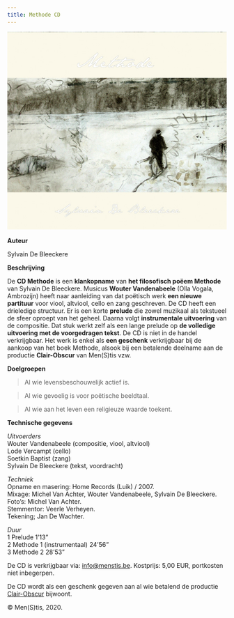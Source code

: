 ```yaml
---
title: Methode CD
---
```



![cdfront](./cdfront.jpg)

**Auteur**

Sylvain De Bleeckere

**Beschrijving**

De **CD Methode** is een **klankopname** van **het filosofisch poëem Methode** van Sylvain De Bleeckere.
 Musicus **Wouter Vandenabeele** (Olla Vogala, Ambrozijn) heeft naar aanleiding 
 van dat poëtisch werk **een nieuwe partituur** voor viool, altviool, cello en zang geschreven. De CD heeft een drieledige structuur. 
Er is een korte **prelude** die zowel muzikaal als tekstueel
 de sfeer oproept van het geheel. Daarna volgt **instrumentale uitvoering** van de compositie.
  Dat stuk werkt zelf als een lange prelude op **de volledige uitvoering met de voorgedragen tekst**. 
  De CD is niet in de handel verkrijgbaar. Het werk is enkel als **een geschenk** verkrijgbaar bij 
  de aankoop van het boek Methode, alsook bij een betalende deelname aan
  de productie **Clair-Obscur** van Men(S)tis vzw.

  **Doelgroepen**

> Al wie levensbeschouwelijk actief is.

> Al wie gevoelig is voor poëtische beeldtaal.

> Al wie aan het leven een religieuze waarde toekent.

**Technische gegevens**

_Uitvoerders_  
Wouter Vandenabeele (compositie, viool, altviool)  
Lode Vercampt (cello)  
Soetkin Baptist (zang)  
Sylvain De Bleeckere (tekst, voordracht)

_Techniek_  
Opname en masering: Home Records (Luik) / 2007.  
Mixage: Michel Van Achter, Wouter Vandenabeele, Sylvain De Bleeckere.  
Foto’s: Michel Van Achter.  
Stemmentor: Veerle Verheyen.  
Tekening; Jan De Wachter.

_Duur_  
1 Prelude 1’13”  
2 Methode 1 (instrumentaal) 24’56”  
3 Methode 2 28’53”

De CD is verkrijgbaar via: info@menstis.be. 
Kostprijs: 5,00 EUR, portkosten niet inbegerpen.

De CD wordt als een geschenk gegeven aan al wie  betalend de productie [Clair-Obscur](http://www.menstis.be/producties/ClairObscur/) bijwoont.

© Men(S)tis, 2020.
